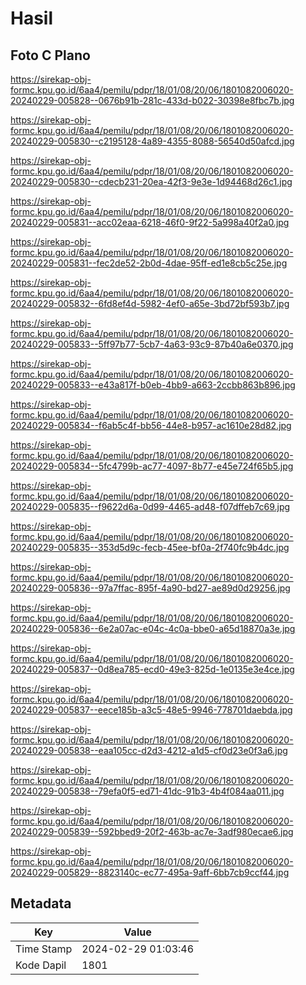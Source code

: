# Hasil

## Foto C Plano

https://sirekap-obj-formc.kpu.go.id/6aa4/pemilu/pdpr/18/01/08/20/06/1801082006020-20240229-005828--0676b91b-281c-433d-b022-30398e8fbc7b.jpg

https://sirekap-obj-formc.kpu.go.id/6aa4/pemilu/pdpr/18/01/08/20/06/1801082006020-20240229-005830--c2195128-4a89-4355-8088-56540d50afcd.jpg

https://sirekap-obj-formc.kpu.go.id/6aa4/pemilu/pdpr/18/01/08/20/06/1801082006020-20240229-005830--cdecb231-20ea-42f3-9e3e-1d94468d26c1.jpg

https://sirekap-obj-formc.kpu.go.id/6aa4/pemilu/pdpr/18/01/08/20/06/1801082006020-20240229-005831--acc02eaa-6218-46f0-9f22-5a998a40f2a0.jpg

https://sirekap-obj-formc.kpu.go.id/6aa4/pemilu/pdpr/18/01/08/20/06/1801082006020-20240229-005831--fec2de52-2b0d-4dae-95ff-ed1e8cb5c25e.jpg

https://sirekap-obj-formc.kpu.go.id/6aa4/pemilu/pdpr/18/01/08/20/06/1801082006020-20240229-005832--6fd8ef4d-5982-4ef0-a65e-3bd72bf593b7.jpg

https://sirekap-obj-formc.kpu.go.id/6aa4/pemilu/pdpr/18/01/08/20/06/1801082006020-20240229-005833--5ff97b77-5cb7-4a63-93c9-87b40a6e0370.jpg

https://sirekap-obj-formc.kpu.go.id/6aa4/pemilu/pdpr/18/01/08/20/06/1801082006020-20240229-005833--e43a817f-b0eb-4bb9-a663-2ccbb863b896.jpg

https://sirekap-obj-formc.kpu.go.id/6aa4/pemilu/pdpr/18/01/08/20/06/1801082006020-20240229-005834--f6ab5c4f-bb56-44e8-b957-ac1610e28d82.jpg

https://sirekap-obj-formc.kpu.go.id/6aa4/pemilu/pdpr/18/01/08/20/06/1801082006020-20240229-005834--5fc4799b-ac77-4097-8b77-e45e724f65b5.jpg

https://sirekap-obj-formc.kpu.go.id/6aa4/pemilu/pdpr/18/01/08/20/06/1801082006020-20240229-005835--f9622d6a-0d99-4465-ad48-f07dffeb7c69.jpg

https://sirekap-obj-formc.kpu.go.id/6aa4/pemilu/pdpr/18/01/08/20/06/1801082006020-20240229-005835--353d5d9c-fecb-45ee-bf0a-2f740fc9b4dc.jpg

https://sirekap-obj-formc.kpu.go.id/6aa4/pemilu/pdpr/18/01/08/20/06/1801082006020-20240229-005836--97a7ffac-895f-4a90-bd27-ae89d0d29256.jpg

https://sirekap-obj-formc.kpu.go.id/6aa4/pemilu/pdpr/18/01/08/20/06/1801082006020-20240229-005836--6e2a07ac-e04c-4c0a-bbe0-a65d18870a3e.jpg

https://sirekap-obj-formc.kpu.go.id/6aa4/pemilu/pdpr/18/01/08/20/06/1801082006020-20240229-005837--0d8ea785-ecd0-49e3-825d-1e0135e3e4ce.jpg

https://sirekap-obj-formc.kpu.go.id/6aa4/pemilu/pdpr/18/01/08/20/06/1801082006020-20240229-005837--eece185b-a3c5-48e5-9946-778701daebda.jpg

https://sirekap-obj-formc.kpu.go.id/6aa4/pemilu/pdpr/18/01/08/20/06/1801082006020-20240229-005838--eaa105cc-d2d3-4212-a1d5-cf0d23e0f3a6.jpg

https://sirekap-obj-formc.kpu.go.id/6aa4/pemilu/pdpr/18/01/08/20/06/1801082006020-20240229-005838--79efa0f5-ed71-41dc-91b3-4b4f084aa011.jpg

https://sirekap-obj-formc.kpu.go.id/6aa4/pemilu/pdpr/18/01/08/20/06/1801082006020-20240229-005839--592bbed9-20f2-463b-ac7e-3adf980ecae6.jpg

https://sirekap-obj-formc.kpu.go.id/6aa4/pemilu/pdpr/18/01/08/20/06/1801082006020-20240229-005829--8823140c-ec77-495a-9aff-6bb7cb9ccf44.jpg


## Metadata

| Key        | Value               |
| ---------- | ------------------- |
| Time Stamp | 2024-02-29 01:03:46 |
| Kode Dapil | 1801                |



